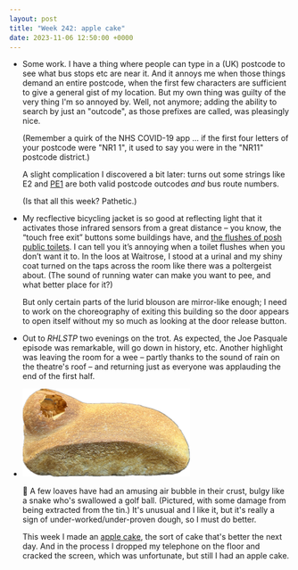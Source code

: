 ```yaml
---
layout: post
title: "Week 242: apple cake"
date: 2023-11-06 12:50:00 +0000
---
```


- Some work. I have a thing where people can type in a (UK) postcode to see what bus stops etc are near it. And it annoys me when those things demand an entire postcode, when the first few characters are sufficient to give a general gist of my location. But my own thing was guilty of the very thing I'm so annoyed by. Well, not anymore; adding the ability to search by just an "outcode", as those prefixes are called, was pleasingly nice.

  (Remember a quirk of the NHS COVID-19 app ... if the first four letters of your postcode were "NR1 1", it used to say you were in the "NR11" postcode district.)

  A slight complication I discovered a bit later: turns out some strings like E2 and [PE1](https://bustimes.org/search?q=pe1#services) are both valid postcode outcodes _and_ bus route numbers.

  (Is that all this week? Pathetic.)

- My recflective bicycling jacket is so good at reflecting light that it activates those infrared sensors from a great distance – you know, the “touch free exit” buttons some buildings have, and [the flushes of posh public toilets](https://www.uk.roca.com/rocalife/discover-our-toilet-flush-sensor-plates).
  I can tell you it’s annoying when a toilet flushes when you don’t want it to.
  In the loos at Waitrose, I stood at a urinal and my shiny coat turned on the taps across the room like there was a poltergeist about. (The sound of running water can make you want to pee, and what better place for it?)

  But only certain parts of the lurid blouson are mirror-like enough; I need to work on the choreography of exiting this building so the door appears to open itself without my so much as looking at the door release button.

- Out to <cite>RHLSTP</cite> two evenings on the trot. As expected, the Joe Pasquale episode was remarkable, will go down in history, etc. Another highlight was leaving the room for a wee – partly thanks to the sound of rain on the theatre's roof – and returning just as everyone was applauding the end of the first half.

- <img src="/images/2023-11-bread.png" alt="" width="300" height="158" class="alignright">

  🍞 A few loaves have had an amusing air bubble in their crust, bulgy like a snake who's swallowed a golf ball. (Pictured, with some damage from being extracted from the tin.) It's unusual and I like it, but it's really a sign of under-worked/under-proven dough, so I must do better.

  This week I made an [apple cake](https://www.bbc.co.uk/food/recipes/dorset_apple_cake_37804 "played fast and loose with the flours"), the sort of cake that's better the next day. And in the process I dropped my telephone on the floor and cracked the screen, which was unfortunate, but still I had an apple cake.

